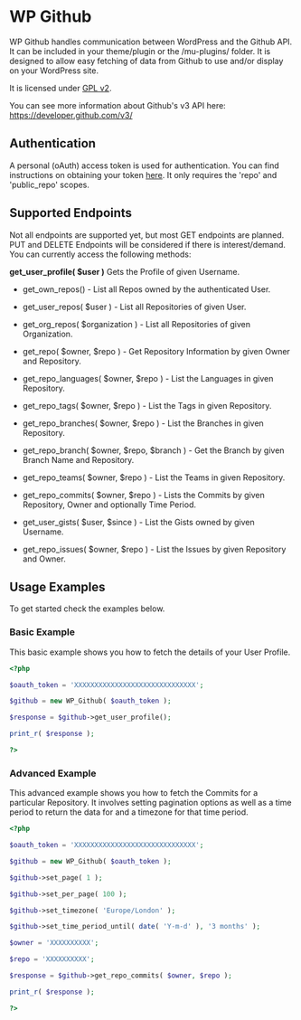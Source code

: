 # WP Github

WP Github handles communication between WordPress and the Github API. It can be included in your theme/plugin or the /mu-plugins/ folder. It is designed to allow easy fetching of data from Github to use and/or display on your WordPress site.

It is licensed under [GPL v2](http://www.gnu.org/licenses/gpl-2.0.html).

You can see more information about Github's v3 API here: https://developer.github.com/v3/

## Authentication

A personal (oAuth) access token is used for authentication. You can find instructions on obtaining your token [here](https://github.com/blog/1509-personal-api-tokens). It only requires the 'repo' and 'public_repo' scopes.

## Supported Endpoints

Not all endpoints are supported yet, but most GET endpoints are planned. PUT and DELETE Endpoints will be considered if there is interest/demand. You can currently access the following methods:

**get_user_profile( $user )**
Gets the Profile of given Username.

* get_own_repos() - List all Repos owned by the authenticated User.

* get_user_repos( $user ) - List all Repositories of given User.

* get_org_repos( $organization ) - List all Repositories of given Organization.

* get_repo( $owner, $repo ) - Get Repository Information by given Owner and Repository.

* get_repo_languages( $owner, $repo ) - List the Languages in given Repository.

* get_repo_tags( $owner, $repo ) - List the Tags in given Repository.

* get_repo_branches( $owner, $repo ) - List the Branches in given Repository.

* get_repo_branch( $owner, $repo, $branch ) - Get the Branch by given Branch Name and Repository.

* get_repo_teams( $owner, $repo ) - List the Teams in given Repository.

* get_repo_commits( $owner, $repo ) - Lists the Commits by given Repository, Owner and optionally Time Period.

* get_user_gists( $user, $since ) - List the Gists owned by given Username.

* get_repo_issues( $owner, $repo ) - List the Issues by given Repository and Owner.

## Usage Examples

To get started check the examples below.

### Basic Example

This basic example shows you how to fetch the details of your User Profile.

```php
<?php

$oauth_token = 'XXXXXXXXXXXXXXXXXXXXXXXXXXXXXX';

$github = new WP_Github( $oauth_token );

$response = $github->get_user_profile();

print_r( $response );

?>
```

### Advanced Example

This advanced example shows you how to fetch the Commits for a particular Repository. It involves setting pagination options as well as a time period to return the data for and a timezone for that time period.

```php
<?php

$oauth_token = 'XXXXXXXXXXXXXXXXXXXXXXXXXXXXXX';

$github = new WP_Github( $oauth_token );

$github->set_page( 1 );

$github->set_per_page( 100 );

$github->set_timezone( 'Europe/London' );

$github->set_time_period_until( date( 'Y-m-d' ), '3 months' );

$owner = 'XXXXXXXXXX';

$repo = 'XXXXXXXXXX';

$response = $github->get_repo_commits( $owner, $repo );

print_r( $response );

?>
```